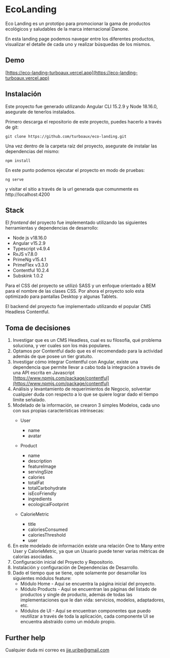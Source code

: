 # EcoLanding

Eco Landing es un prototipo para promocionar la gama de productos ecológicos y saludables de la marca internacional Danone.

En esta landing page podemos navegar entre los diferentes productos, visualizar el detalle de cada uno y realizar búsquedas de los mismos. 

## Demo

[https://eco-landing-turboaux.vercel.app](https://eco-landing-turboaux.vercel.app)

## Instalación

Este proyecto fue generado utilizando Angular CLI 15.2.9 y Node 18.16.0, asegurate de tenerlos instalados. 

Primero descarga el repositorio de este proyecto, puedes hacerlo a través de git: 

`git clone https://github.com/turboaux/eco-landing.git`

Una vez dentro de la carpeta raíz del proyecto, asegurate de instalar las dependencias del mismo: 

`npm install`

En este punto podemos ejecutar el proyecto en modo de pruebas:

`ng serve`

y visitar el sitio a través de la url generada que comunmente es http://localhost:4200  

## Stack

El *frontend* del proyecto fue implementado utilizando las siguientes herramientas y dependencias de desarrollo: 

* Node js v18.16.0
* Angular v15.2.9
* Typescript v4.9.4
* RxJS v7.8.0
* PrimeNg v15.4.1
* PrimeFlex v3.3.0
* Contentful 10.2.4
* Subskink 1.0.2

Para el CSS del proyecto se utilizó SASS y un enfoque orientado a BEM para el nombre de las clases CSS.
Por ahora el proyecto solo esta optimizado para pantallas Desktop y algunas Tablets.

El backend del proyecto fue implementado utilizando el popular CMS Headless Contentful. 

## Toma de decisiones

1. Investigar que es un CMS Headless, cual es su filosofía, qué problema soluciona, y ver cuales son los más populares.
2. Optamos por Contentful dado que es el recomendado para la actividad además de que posee un tier gratuito.
3. Investigar cómo integrar Contentful con Angular, existe una dependencia que permite llevar a cabo toda la integración a través de una API escrita en Javascript [https://www.npmjs.com/package/contentful](https://www.npmjs.com/package/contentful)
4. Análisis y levantamiento de requerimientos de Negocio, solventar cualquier duda con respecto a lo que se quiere lograr dado el tiempo límite señalado.
5. Modelado de la información, se crearon 3 simples Modelos, cada uno con sus propias características intrínsecas:  
    - User
        - name
        - avatar
    
    - Product
        - name
        - description
        - featureImage
        - servingSize
        - calories
        - totalFat
        - totalCarbohydrate
        - isEcoFriendly
        - ingredients
        - ecologicalFootprint

    - CalorieMetric
        - title
        - caloriesConsumed
        - caloriesThreshold
        - user 
6. En este modelado de información existe una relación One to Many entre User y CalorieMetric, ya que un Usuario puede tener varias métricas de calorías asociadas.
7. Configuración inicial del Proyecto y Repositorio.
8. Instalación y configuración de Dependencias de Desarrollo.
9. Dado el tiempo que se tiene, opte solamente por desarrollar los siguientes módulos feature:
    - Módulo Home - Aquí se encuentra la página inicial del proyecto.
    - Módulo Products - Aquí se encuentran las páginas del listado de productos y single de producto, además de todas las implementaciones que le dan vida: servicios, modelos, adaptadores, etc.
    - Módulos de UI - Aquí se encuentran componentes que puedo reutilizar a través de toda la aplicación, cada componente UI se encuentra abstraído como un módulo propio.

## Further help

Cualquier duda mi correo es jje.uribe@gmail.com
